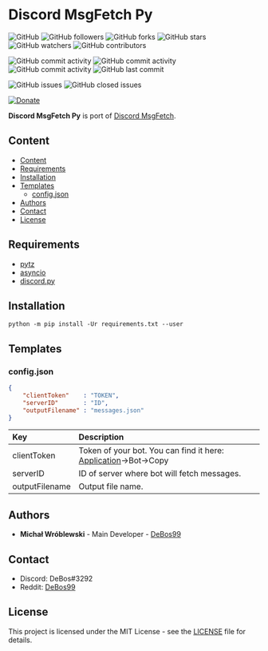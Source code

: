 # Discord MsgFetch Py

![GitHub](https://img.shields.io/github/license/DeBos99/discord-msgfetch-py.svg?color=2020cc&labelColor=5050ff&style=for-the-badge)
![GitHub followers](https://img.shields.io/github/followers/DeBos99.svg?color=2020cc&labelColor=5050ff&style=for-the-badge)
![GitHub forks](https://img.shields.io/github/forks/DeBos99/discord-msgfetch-py.svg?color=2020cc&labelColor=5050ff&style=for-the-badge)
![GitHub stars](https://img.shields.io/github/stars/DeBos99/discord-msgfetch-py.svg?color=2020cc&labelColor=5050ff&style=for-the-badge)
![GitHub watchers](https://img.shields.io/github/watchers/DeBos99/discord-msgfetch-py.svg?color=2020cc&labelColor=5050ff&style=for-the-badge)
![GitHub contributors](https://img.shields.io/github/contributors/DeBos99/discord-msgfetch-py.svg?color=2020cc&labelColor=5050ff&style=for-the-badge)

![GitHub commit activity](https://img.shields.io/github/commit-activity/w/DeBos99/discord-msgfetch-py.svg?color=ffaa00&labelColor=ffaa30&style=for-the-badge)
![GitHub commit activity](https://img.shields.io/github/commit-activity/m/DeBos99/discord-msgfetch-py.svg?color=ffaa00&labelColor=ffaa30&style=for-the-badge)
![GitHub commit activity](https://img.shields.io/github/commit-activity/y/DeBos99/discord-msgfetch-py.svg?color=ffaa00&labelColor=ffaa30&style=for-the-badge)
![GitHub last commit](https://img.shields.io/github/last-commit/DeBos99/discord-msgfetch-py.svg?color=ffaa00&labelColor=ffaa30&style=for-the-badge)

![GitHub issues](https://img.shields.io/github/issues-raw/DeBos99/discord-msgfetch-py.svg?color=cc2020&labelColor=ff3030&style=for-the-badge)
![GitHub closed issues](https://img.shields.io/github/issues-closed-raw/DeBos99/discord-msgfetch-py.svg?color=10aa10&labelColor=30ff30&style=for-the-badge)

[![Donate](https://www.paypalobjects.com/en_US/i/btn/btn_donateCC_LG.gif)](https://www.paypal.com/cgi-bin/webscr?cmd=_s-xclick&hosted_button_id=NH8JV53DSVDMY)

**Discord MsgFetch Py** is port of [Discord MsgFetch](https://github.com/DeBos99/discord-msgfetch).

## Content

- [Content](#content)
- [Requirements](#requirements)
- [Installation](#installation)
- [Templates](#templates)
  - [config.json](#configjson)
- [Authors](#authors)
- [Contact](#contact)
- [License](#license)

## Requirements

- [pytz](https://pypi.org/project/pytz/)
- [asyncio](https://pypi.org/project/asyncio/)
- [discord.py](https://pypi.org/project/discord.py/)

## Installation

`python -m pip install -Ur requirements.txt --user`

## Templates

### config.json

```json
{
	"clientToken"    : "TOKEN",
	"serverID"       : "ID",
	"outputFilename" : "messages.json"
}
```

| Key            | Description                                                                                                        |
| :------------- | :----------------------------------------------------------------------------------------------------------------- |
| clientToken    | Token of your bot. You can find it here: [Application](https://discordapp.com/developers/applications/)->Bot->Copy |
| serverID       | ID of server where bot will fetch messages.                                                                        |
| outputFilename | Output file name.                                                                                                  |

## Authors

* **Michał Wróblewski** - Main Developer - [DeBos99](https://github.com/DeBos99)

## Contact

* Discord: DeBos#3292
* Reddit: [DeBos99](https://www.reddit.com/user/DeBos99)

## License

This project is licensed under the MIT License - see the [LICENSE](LICENSE) file for details.
